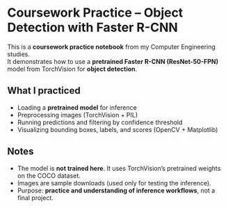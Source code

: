 # Coursework Practice – Object Detection with Faster R-CNN

This is a **coursework practice notebook** from my Computer Engineering studies.  
It demonstrates how to use a **pretrained Faster R-CNN (ResNet-50-FPN)** model from TorchVision for **object detection**.

## What I practiced
- Loading a **pretrained model** for inference
- Preprocessing images (TorchVision + PIL)
- Running predictions and filtering by confidence threshold
- Visualizing bounding boxes, labels, and scores (OpenCV + Matplotlib)

## Notes
- The model is **not trained here**. It uses TorchVision’s pretrained weights on the COCO dataset.
- Images are sample downloads (used only for testing the inference).
- Purpose: **practice and understanding of inference workflows**, not a final project.

